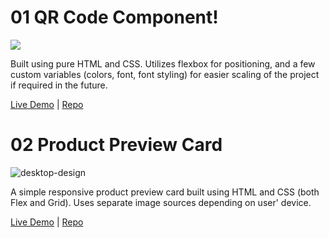 # 01 QR Code Component!


<img src="https://user-images.githubusercontent.com/74252988/201067848-fe657896-088f-4a9b-b71b-43ddc6035e63.jpg">


Built using pure HTML and CSS. Utilizes flexbox for positioning, and a few custom variables (colors, font, font styling) for easier scaling of the project if required in the future.


[Live Demo](https://isamardzija.github.io/FrontendmentorIO/01%20QRCode%20Component%20Main/) | [Repo](https://github.com/isamardzija/FrontendmentorIO/tree/main/01%20QRCode%20Component%20Main)

# 02 Product Preview Card

![desktop-design](https://user-images.githubusercontent.com/74252988/202412041-79ea9472-0985-49c1-8d84-eaaa94f157c5.jpg)

A simple responsive product preview card built using HTML and CSS (both Flex and Grid). Uses separate image sources depending on user' device.

[Live Demo](https://isamardzija.github.io/FrontendmentorIO/02%20Product%20Preview%20Card/product-preview-card-component-main) |  [Repo](https://github.com/isamardzija/FrontendmentorIO/tree/main/02%20Product%20Preview%20Card/product-preview-card-component-main)
